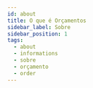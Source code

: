 ```yaml
---
id: about
title: O que é Orçamentos
sidebar_label: Sobre
sidebar_position: 1
tags:
  - about
  - informations
  - sobre
  - orçamento
  - order
---
```

